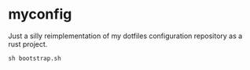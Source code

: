 # myconfig

Just a silly reimplementation of my dotfiles configuration repository as a rust project.

`sh bootstrap.sh` 
